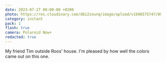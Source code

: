 ```yaml
---
date: 2023-07-27 00:00:00 +0200
photo: https://res.cloudinary.com/dbi2zounq/image/upload/v1696575747/002_mb7xqg.jpg
category: instant
pack: 1
flash: true
camera: Polaroid Now+
redacted: true
---
```

My friend Tim outside Roos' house. I'm pleased by how well the colors came out on this one.